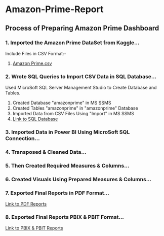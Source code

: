 # Amazon-Prime-Report
## Process of Preparing Amazon Prime Dashboard
### 1. Imported the Amazon Prime DataSet from Kaggle...
Include Files in CSV Format:-
1. [Amazon Prime.csv](https://github.com/MeSumitK/Amazon-Prime-Report/blob/main/DataSet/Amazon%20Prime.csv)
### 2. Wrote SQL Queries to Import CSV Data in SQL Database...
Used MicroSoft SQL Server Management Studio to Create Database and Tables.
1. Created Database "amazonprime" in MS SSMS
2. Created Tables "amazonprime" in "amazonprime" Database
3. Imported Data from CSV Files Using "Import" in MS SSMS
4. [Link to SQL Database](https://github.com/MeSumitK/Amazon-Prime-Report/blob/main/MicroSoft%20SSM%20Studio%20Queries/amazonprime.sql)
### 3. Imported Data in Power BI Using MicroSoft SQL Connection...
### 4. Transposed & Cleaned Data...
### 5. Then Created Required Measures & Columns...
### 6. Created Visuals Using Prepared Measures & Columns...
### 7. Exported Final Reports in PDF Format...
[Link to PDF Reports](https://github.com/MeSumitK/Amazon-Prime-Report/blob/main/PDF%20Report/Amazon%20Prime.pdf)
### 8. Exported Final Reports PBIX & PBIT Format...
[Link to PBIX & PBIT Reports](https://github.com/MeSumitK/Amazon-Prime-Report/tree/main/Power%20BI%20Report)
